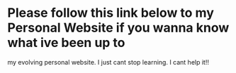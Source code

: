 # Please follow this link below to my Personal Website if you wanna know what ive been up to 
my evolving personal website. I just cant stop learning. I cant help it!! 
